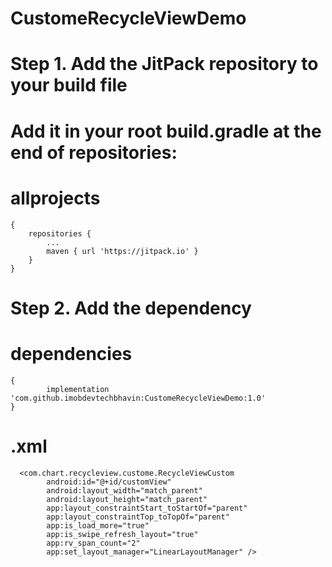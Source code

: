 # CustomeRecycleViewDemo
# Step 1. Add the JitPack repository to your build file

# Add it in your root build.gradle at the end of repositories:
# allprojects 
	{
		repositories {
			...
			maven { url 'https://jitpack.io' }
		}
	}
  
 # Step 2. Add the dependency
  
 # dependencies 
 	{
	        implementation 'com.github.imobdevtechbhavin:CustomeRecycleViewDemo:1.0'
	}
  
  
# .xml 
 	  <com.chart.recycleview.custome.RecycleViewCustom
            android:id="@+id/customView"
            android:layout_width="match_parent"
            android:layout_height="match_parent"
            app:layout_constraintStart_toStartOf="parent"
            app:layout_constraintTop_toTopOf="parent"
            app:is_load_more="true"
            app:is_swipe_refresh_layout="true"
            app:rv_span_count="2"
            app:set_layout_manager="LinearLayoutManager" />
	    

